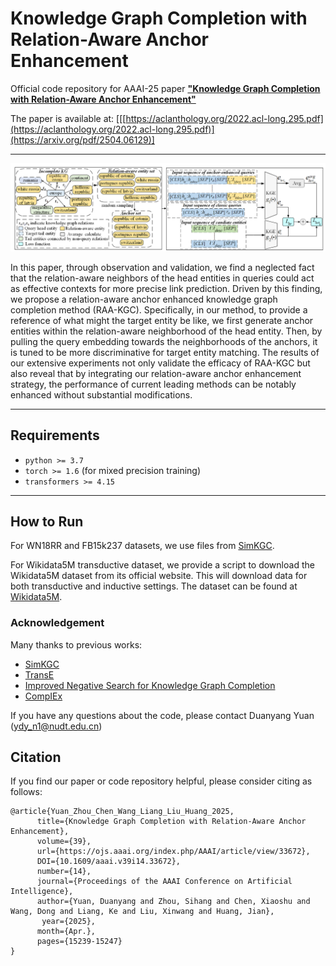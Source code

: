 # Knowledge Graph Completion with Relation-Aware Anchor Enhancement

Official code repository for AAAI-25 paper
**["Knowledge Graph Completion with Relation-Aware Anchor Enhancement"](https://arxiv.org/pdf/2504.06129)**

The paper is available at: [[[https://aclanthology.org/2022.acl-long.295.pdf](https://aclanthology.org/2022.acl-long.295.pdf)](https://arxiv.org/pdf/2504.06129)]

---
![RAA-KGC Architecture](raa-kgc.png)

In this paper, through observation and validation, we find a neglected fact that the relation-aware neighbors of the head entities in queries could act as effective contexts for more precise link prediction. Driven by this finding, we propose a relation-aware anchor enhanced knowledge graph completion method (RAA-KGC). Specifically, in our method, to provide a reference of what might the target entity be like, we first generate anchor entities within the relation-aware neighborhood of the head entity. Then, by pulling the query embedding towards the neighborhoods of the anchors, it is tuned to be more discriminative for target entity matching. The results of our extensive experiments not only validate the efficacy of RAA-KGC but also reveal that by integrating our relation-aware anchor enhancement strategy, the performance of current leading methods can be notably enhanced without substantial modifications.

---

## Requirements

- `python >= 3.7`
- `torch >= 1.6` (for mixed precision training)
- `transformers >= 4.15`

---

## How to Run

For WN18RR and FB15k237 datasets, we use files from [SimKGC](https://github.com/intfloat/SimKGC "GitHub - SimKGC").

For Wikidata5M transductive dataset, we provide a script to download the Wikidata5M dataset from its official website. This will download data for both transductive and inductive settings. The dataset can be found at [Wikidata5M](https://deepgraphlearning.github.io/project/wikidata5m "Wikidata5M Project").


### Acknowledgement
Many thanks to previous works:
- [SimKGC](https://github.com/intfloat/SimKGC)
- [TransE](https://github.com/Anery/transE)
- [Improved Negative Search for Knowledge Graph Completion](https://github.com/Fantabulous-J/Improved-Negative-Search-for-KGC)
- [CompIEx](https://arxiv.org/abs/1606.06357)

If you have any questions about the code, please contact Duanyang Yuan (ydy_n1@nudt.edu.cn)

## Citation

If you find our paper or code repository helpful, please consider citing as follows:

```
@article{Yuan_Zhou_Chen_Wang_Liang_Liu_Huang_2025,
      title={Knowledge Graph Completion with Relation-Aware Anchor Enhancement},
      volume={39},
      url={https://ojs.aaai.org/index.php/AAAI/article/view/33672},
      DOI={10.1609/aaai.v39i14.33672}, 
      number={14},
      journal={Proceedings of the AAAI Conference on Artificial Intelligence},
      author={Yuan, Duanyang and Zhou, Sihang and Chen, Xiaoshu and Wang, Dong and Liang, Ke and Liu, Xinwang and Huang, Jian},
       year={2025},
      month={Apr.},
      pages={15239-15247}
}
```



